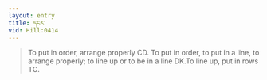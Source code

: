 ```yaml
---
layout: entry
title: དངར་
vid: Hill:0414
---
```

> To put in order, arrange properly CD. To put in order, to put in a line, to arrange properly; to line up or to be in a line DK.To line up, put in rows TC.
